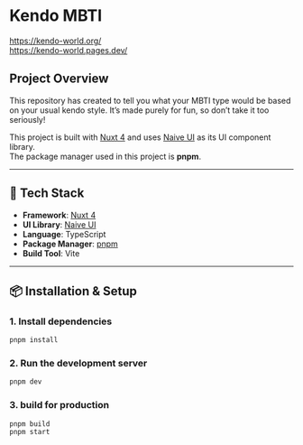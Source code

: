 # Kendo MBTI


https://kendo-world.org/ </br>
https://kendo-world.pages.dev/


## Project Overview
This repository has created to tell you what your MBTI type would be based on your usual kendo style. It’s made purely for fun, so don’t take it too seriously!

This project is built with [Nuxt 4](https://nuxt.com/) and uses [Naive UI](https://www.naiveui.com/) as its UI component library.  
The package manager used in this project is **pnpm**.


---

## 🚀 Tech Stack

- **Framework**: [Nuxt 4](https://nuxt.com/)
- **UI Library**: [Naive UI](https://www.naiveui.com/)
- **Language**: TypeScript
- **Package Manager**: [pnpm](https://pnpm.io/)
- **Build Tool**: Vite

---

## 📦 Installation & Setup

### 1. Install dependencies

```bash
pnpm install
```


### 2. Run the development server
```bash
pnpm dev
```


### 3. build for production
```bash
pnpm build
pnpm start
```
